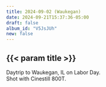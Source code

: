```yaml
---
title: 2024-09-02 (Waukegan)
date: 2024-09-21T15:37:36-05:00
draft: false
album_id: "V5JsJUh"
new: false
---
```


## {{< param title >}}

Daytrip to Waukegan, IL on Labor Day.<br>
Shot with Cinestill 800T.
